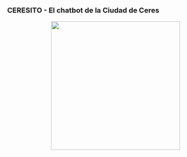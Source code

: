 ### CERESITO - El chatbot de la Ciudad de Ceres

<p align="center">
  <img width="300" src="https://i.imgur.com/7IhFWzy.png">
</p>

